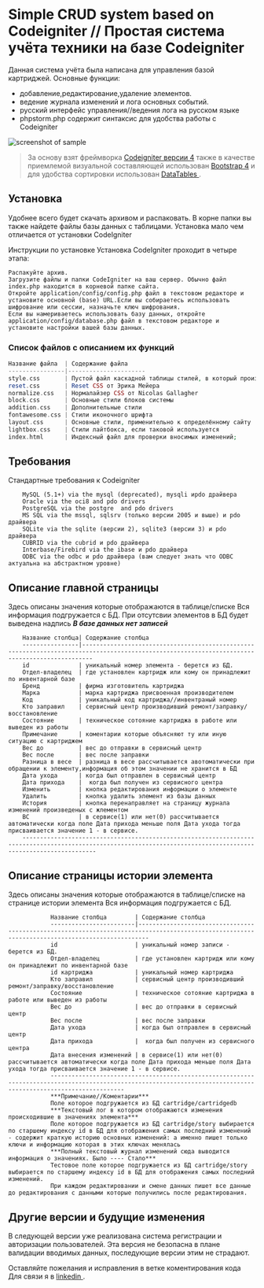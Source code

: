 Simple CRUD system based on Codeigniter // Простая система учёта техники на базе Codeigniter 
=============================

Данная система учёта была написана для управления базой картриджей.
Основные функции: 
- добавление,редактирование,удаление элементов.
- ведение журнала изменений и лога основных событий.
- русский интерфейс управления//ведения лога на русском языке
- phpstorm.php содержит синтаксис для удобства работы с Codeigniter

![screenshot of sample](http://forum.norma4.net.ua/photoplog/images/9110/large/1_8b9b0fc6-bd98-4452-9218-7d0660771a70.png)

> За основу взят фреймворка  [Codeigniter версии 4](https://codeigniter.com/)
  также в качестве приемлемой визуальной составляющей использован  [Bootstrap 4](http://getbootstrap.com/) и для удобства сортировки использован [DataTables ](https://datatables.net/).

Установка 
------------

Удобнее всего будет скачать архивом и распаковать.
В корне папки вы также найдете файлы базы данных с таблицами.
Установка мало чем отличается от установки CodeIgniter

Инструкции по установке
Установка CodeIgniter проходит в четыре этапа:

    Распакуйте архив.
    Загрузите файлы и папки CodeIgniter на ваш сервер. Обычно файл index.php находится в корневой папке сайта.
    Откройте application/config/config.php файл в текстовом редакторе и установите основной (base) URL.Если вы собираетесь использовать шифрование или сессии, назначьте ключ шифрования.
    Если вы намериваетесь использовать базу данных, откройте application/config/database.php файл в текстовом редакторе и установите настройки вашей базы данных.

### Список файлов с описанием их функций

```php
Название файла  | Содержание файла
----------------|----------------------
style.css       | Пустой файл каскадной таблицы стилей, в который производится сбока необходимых стилей
reset.css       | Reset CSS от Эрика Мейера
normalize.css   | Нормалайзер CSS от Nicolas Gallagher
block.css       | Основные стили блоков системы
addition.css    | Дополнительные стили
fontawesome.css | Стили иконочного шрифта
layout.css      | Основные стили, применительно к определённому сайту
lightbox.css    | Стили лайтбокса, если таковой используется
index.html      | Индексный файл для проверки вносимых изменений;
```



Требования
------------

Стандартные требования к Codeigniter

        MySQL (5.1+) via the mysql (deprecated), mysqli иpdo драйвера
        Oracle via the oci8 and pdo drivers
        PostgreSQL via the postgre  and pdo drivers
        MS SQL via the mssql, sqlsrv (только версии 2005 и выше) и pdo драйвера
        SQLite via the sqlite (версии 2), sqlite3 (версии 3) и pdo драйвера
        CUBRID via the cubrid и pdo драйвера
        Interbase/Firebird via the ibase и pdo драйвера
        ODBC via the odbc и pdo драйвера (вам следует знать что ODBC актуальна на абстрактном уровне)

Описание главной страницы 
------------

Здесь описаны значения которые отображаются в таблице/списке
Вся информация подгружается с БД.
При отсутсвии элементов в БД будет выведена надпись ***В базе данных нет записей***

       
        Название столбца| Содержание столбца
        ----------------|-----------------------------------------------------------------------------------------------------------------------------------------------
        id              | уникальный номер элемента - берется из БД.
        Отдел-владелец  | где установлен картридж или кому он принадлежит по инвентарной базе
        Бренд           | фирма изготовитель картриджа
        Марка           | марка картриджа присвоенная производителем 	
        Код             | уникальный код картриджа//инвентраный номер
        Кто заправил    | сервисный центр производивший ремонт/заправку/восстановление
        Состояние       | техническое сотояние картриджа в работе или выведен из работы
        Примечание      | коментарии которые объясняют ту или иную ситуацию с картриджем
        Вес до          | вес до отправки в сервисный центр
        Вес после       | вес после заправки 	
        Разница в весе  | разница в весе рассчитывается авотоматически при обращении к элементу,информация об этом значении не хранится в БД
        Дата ухода      | когда был отправлен в сервисный центр 	
        Дата прихода    |  когда был получен из сервисного центра 		
        Изменить        | кнопка редактирования информации о элементе 	
        Удалить         | кнопка удалить элемент из базы данных 	
        История         | кнопка перенаправляет на страницу журнала изменений произведеных с жлементом
        ВС              | в сервисе(1) или нет(0) рассчитывается автоматически когда поле Дата прихода меньше поля Дата ухода тогда присваивается значение 1 - в сервисе.
        -----------------------------------------------------------------------------------------------------------------------------------------------------------------  

Описание страницы истории элемента
------------

Здесь описаны значения которые отображаются в таблице/списке на странице истории  элемента
Вся информация подгружается с БД.

                Название столбца        | Содержание столбца
                ------------------------|-----------------------------------------------------------------------------------------------------------------------------------------------
                id                      | уникальный номер записи - берется из БД.
                Отдел-владелец          | где установлен картридж или кому он принадлежит по инвентарной базе
                id картриджа            | уникальный номер картриджа
                Кто заправил            | сервисный центр производивший ремонт/заправку/восстановление
                Состояние               | техническое сотояние картриджа в работе или выведен из работы
                Вес до                  | вес до отправки в сервисный центр
                Вес после               | вес после заправки 	
                Дата ухода              | когда был отправлен в сервисный центр 	
                Дата прихода            |  когда был получен из сервисного центра 		
                Дата внесения изменений | в сервисе(1) или нет(0) рассчитывается автоматически когда поле Дата прихода меньше поля Дата ухода тогда присваивается значение 1 - в сервисе.
               	-----------------------------------------------------------------------------------------------------------------------------------------------------------------  
               	***Примечание//Коментарии***
               	Поле которое подгружается из БД cartridge/cartridgedb 
               	***Текстовый лог в котором отображаются изменения происходившие в значениях элемента***
               	Поле которое подгружается из БД cartridge/story выбирается по старшему индексу id в БД для отображения самых последний изменений - содержит краткую историю основных изменений: а именно пишет только ключи и информацию которая в этих ключах менялась  
               	***Полный текстовый журнал изменений сюда выводится информация о значениях. Было ---- Стало***
               	Тестовое поле которое подгружается из БД cartridge/story выбирается по старшему индексу id в БД для отображения самых последний изменений.
               	При каждом редактировании и смене данных пишет все данные до редактирования с данными которые получились после редактирования.
               	

Другие версии и будущие изменения
-----------

В следующей версии  уже реализована система регистрации и авторизации пользователей.
Эта версия не безопасна в плане валидации вводимых данных, последующие версии этим не страдают.


Оставляйте пожелания и исправления в ветке коментирования кода
Для связи я  в  [linkedin ](https://www.linkedin.com/in/сергей-обухов-703426140/).
 
